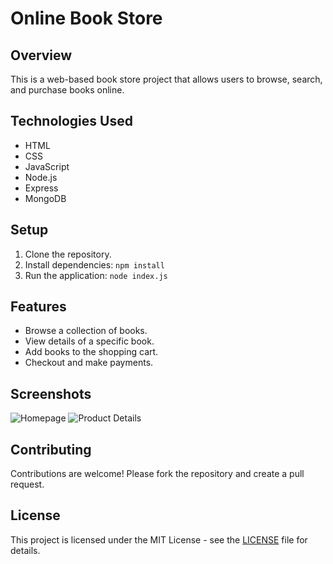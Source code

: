 # Online Book Store

## Overview
This is a web-based book store project that allows users to browse, search, and purchase books online.

## Technologies Used
- HTML
- CSS
- JavaScript
- Node.js
- Express
- MongoDB

## Setup
1. Clone the repository.
2. Install dependencies: `npm install`
3. Run the application: `node index.js`

## Features
- Browse a collection of books.
- View details of a specific book.
- Add books to the shopping cart.
- Checkout and make payments.

## Screenshots
![Homepage](screenshots/homepage.png)
![Product Details](screenshots/product-details.png)

## Contributing
Contributions are welcome! Please fork the repository and create a pull request.

## License
This project is licensed under the MIT License - see the [LICENSE](LICENSE) file for details.
